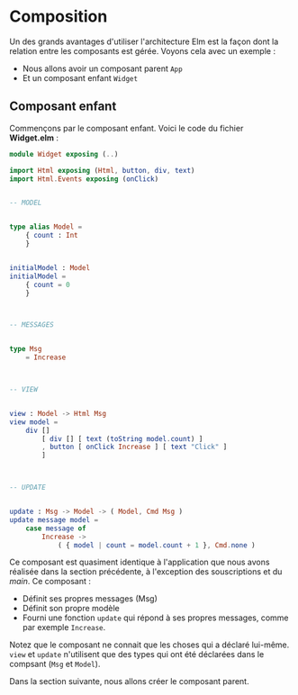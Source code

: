 # Composition

Un des grands avantages d'utiliser l'architecture Elm est la façon dont la relation entre les composants est gérée. Voyons cela avec un exemple :

- Nous allons avoir un composant parent `App`
- Et un composant enfant `Widget`

## Composant enfant

Commençons par le composant enfant. Voici le code du fichier __Widget.elm__ :

```elm
module Widget exposing (..)

import Html exposing (Html, button, div, text)
import Html.Events exposing (onClick)


-- MODEL


type alias Model =
    { count : Int
    }


initialModel : Model
initialModel =
    { count = 0
    }



-- MESSAGES


type Msg
    = Increase



-- VIEW


view : Model -> Html Msg
view model =
    div []
        [ div [] [ text (toString model.count) ]
        , button [ onClick Increase ] [ text "Click" ]
        ]



-- UPDATE


update : Msg -> Model -> ( Model, Cmd Msg )
update message model =
    case message of
        Increase ->
            ( { model | count = model.count + 1 }, Cmd.none )

```

Ce composant est quasiment identique à l'application que nous avons réalisée dans la section précédente, à l'exception des souscriptions et du _main_. Ce composant :

- Définit ses propres messages (Msg)
- Définit son propre modèle
- Fourni une fonction `update` qui répond à ses propres messages, comme par exemple `Increase`.

Notez que le composant ne connait que les choses qui a déclaré lui-même. `view` et `update` n'utilisent que des types qui ont été déclarées dans le compsant (`Msg` et `Model`).

Dans la section suivante, nous allons créer le composant parent.
